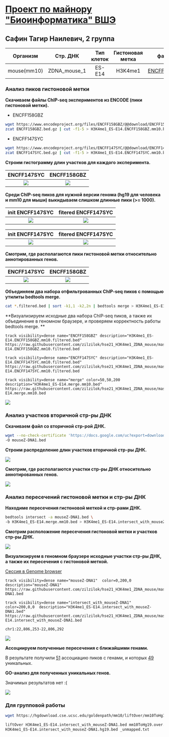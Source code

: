 # [Проект по майнору "Биоинформатика" ВШЭ](http://wiki.cs.hse.ru/%D0%9C%D0%B0%D0%B9%D0%BD%D0%BE%D1%80_%D0%91%D0%B8%D0%BE%D0%B8%D0%BD%D1%84%D0%BE%D1%80%D0%BC%D0%B0%D1%82%D0%B8%D0%BA%D0%B0_2_%D0%B3%D0%BE%D0%B4)
## Сафин Тагир Наилевич, 2 группа


|   Организм  |   Стр. ДНК   | Тип клеток | Гистоновая метка |    файл 1   |    файл 2   |
|:-----------:|:------------:|:----------:|:----------------:|:-----------:|:-----------:|
| mouse(mm10) | ZDNA_mouse_1 |   ES-E14   |      H3K4me1     | [ENCFF158GBZ](https://www.encodeproject.org/files/ENCFF158GBZ/) | [ENCFF147SYC](https://www.encodeproject.org/files/ENCFF147SYC/) |

### Анализ пиков гистоновой метки

**Скачиваем файлы ChIP-seq экспериментов из ENCODE (пики гистоновой метки).**

- ENCFF158GBZ
```bash
wget https://www.encodeproject.org/files/ENCFF158GBZ/@@download/ENCFF158GBZ.bed.gz
zcat ENCFF158GBZ.bed.gz | cut -f1-5 > H3K4me1_ES-E14.ENCFF158GBZ.mm10.bed
```
- ENCFF147SYC
```bash
wget https://www.encodeproject.org/files/ENCFF147SYC/@@download/ENCFF147SYC.bed.gz
zcat ENCFF147SYC.bed.gz | cut -f1-5 > H3K4me1_ES-E14.ENCFF147SYC.mm10.bed
```

**Строим гистограмму длин участков для каждого эксперимента.**

 ENCFF147SYC             |   ENCFF158GBZ
:-------------------------:|:-------------------------:
![](results/len_hist/len_hist.H3K4me1_ES-E14.ENCFF147SYC.mm10.png)  |  ![](results/len_hist/len_hist.H3K4me1_ES-E14.ENCFF158GBZ.mm10.png)

**Среди ChIP-seq пиков для нужной версии генома (hg19 для человека и mm10 для мыши) выкидываем слишком длинные пики (>= 1000).**

init ENCFF147SYC             |  fitered ENCFF147SYC
:-------------------------:|:-------------------------:
![](results/filter_peaks/filter_peaks.H3K4me1_ES-E14.ENCFF158GBZ.mm10.init.hist.png)  |  ![](results/filter_peaks/filter_peaks.H3K4me1_ES-E14.ENCFF158GBZ.mm10.filtered.hist.png)

init ENCFF147SYC             |  fitered ENCFF147SYC
:-------------------------:|:-------------------------:
![](results/filter_peaks/filter_peaks.H3K4me1_ES-E14.ENCFF147SYC.mm10.init.hist.png)  |  ![](results/filter_peaks/filter_peaks.H3K4me1_ES-E14.ENCFF147SYC.mm10.filtered.hist.png)

**Смотрим, где располагаются пики гистоновой метки относительно аннотированных генов.**

 ENCFF147SYC             |   ENCFF158GBZ
:-------------------------:|:-------------------------:
![](results/chip_seeker/chip_seeker.H3K4me1_ES-E14.ENCFF147SYC.mm10.filtered.plotAnnoPie.png)  |  ![](results/chip_seeker/chip_seeker.H3K4me1_ES-E14.ENCFF158GBZ.mm10.filtered.plotAnnoPie.png)

**Объединяем два набора отфильтрованных ChIP-seq пиков с помощью утилиты bedtools merge.**
```bash
cat *.filtered.bed | sort -k1,1 -k2,2n | bedtools merge > H3K4me1_ES-E14.merge.mm10.bed
```

**Визуализируем исходные два набора ChIP-seq пиков, а также их объединение в геномном браузере, и проверяем корректность работы bedtools merge.
**
```
track visibility=dense name="ENCFF158GBZ" description="H3K4me1_ES-E14.ENCFF158GBZ.mm10.filtered.bed"
https://raw.githubusercontent.com/zilzilok/hse21_H3K4me1_ZDNA_mouse/master/data/H3K4me1_ES-E14.ENCFF158GBZ.mm10.filtered.bed

track visibility=dense name="ENCFF147SYC" description="H3K4me1_ES-E14.ENCFF147SYC.mm10.filtered.bed"
https://raw.githubusercontent.com/zilzilok/hse21_H3K4me1_ZDNA_mouse/master/data/H3K4me1_ES-E14.ENCFF147SYC.mm10.filtered.bed

track visibility=dense name="merge" color=50,50,200 description="H3K4me1_ES-E14.merge.mm10.bed"
https://raw.githubusercontent.com/zilzilok/hse21_H3K4me1_ZDNA_mouse/master/data/H3K4me1_ES-E14.merge.mm10.bed
```
![](results/genome_browser/1.png)

### Анализ участков вторичной стр-ры ДНК

**Скачиваем файл со вторичной стр-рой ДНК.**
```bash
wget --no-check-certificate 'https://docs.google.com/uc?export=download&id=1gFY4Ma9OWFJBWVhgdV3TqTf8pgy_ghKy' \
-O mouseZ-DNA1.bed
```

**Строим распределение длин участков вторичной стр-ры ДНК.**

![](results/len_hist/len_hist.mouseZ-DNA1.png)

**Смотрим, где располагаются участки стр-ры ДНК относительно аннотированных генов.**

![](results/chip_seeker/chip_seeker.mouseZ-DNA1.plotAnnoPie.png)

### Анализ пересечений гистоновой метки и стр-ры ДНК

**Находиме пересечения гистоновой меткой и стр-рами ДНК.**
```bash
bedtools intersect -a mouseZ-DNA1.bed \
-b H3K4me1_ES-E14.merge.mm10.bed > H3K4me1_ES-E14.intersect_with_mouseZ-DNA1.bed
```

**Смотрим расположение пересечения гистоновой метки и участков стр-ры ДНК.**

![](results/chip_seeker/chip_seeker.H3K4me1_ES-E14.intersect_with_mouseZ-DNA1.plotAnnoPie.png)

**Визуализируем в геномном браузере исходные участки стр-ры ДНК, а также их пересечения с гистоновой меткой.**

[Сессия в Genome browser](results/genome_browser/hse21_H3K4me1_ZDNA_mouse_session.gz)
```
track visibility=dense name="mouseZ-DNA1"  color=0,200,0  description="mouseZ-DNA1"
https://raw.githubusercontent.com/zilzilok/hse21_H3K4me1_ZDNA_mouse/master/data/mouseZ-DNA1.bed

track visibility=dense name="intersect_with_mouseZ-DNA1"  color=200,0,0  description="H3K4me1_ES-E14.intersect_with_mouseZ-DNA1.bed"
https://raw.githubusercontent.com/zilzilok/hse21_H3K4me1_ZDNA_mouse/master/data/H3K4me1_ES-E14.intersect_with_mouseZ-DNA1.bed
```
`chr1:22,806,253-22,806,292`

![](results/genome_browser/2.png)

**Ассоциируем полученные пересечения с ближайшими генами.**

В результате получили [51](data/H3K4me1_ES-E14.intersect_with_mouseZ-DNA1.genes.txt) ассоциацию пиков с генами, и которых [49](data/H3K4me1_ES-E14.intersect_with_mouseZ-DNA1.genes_uniq.txt) уникальных.

**GO-анализ для полученных уникальных генов.**

Значимых результатов нет :(

![](results/panther/results.png)

### Для групповой работы

```bash
wget https://hgdownload.cse.ucsc.edu/goldenpath/mm10/liftOver/mm10ToHg19.over.chain.gz

liftOver H3K4me1_ES-E14.intersect_with_mouseZ-DNA1.bed mm10ToHg19.over.chain.gz \
H3K4me1_ES-E14.intersect_with_mouseZ-DNA1.hg19.bed _unmapped.txt
```
